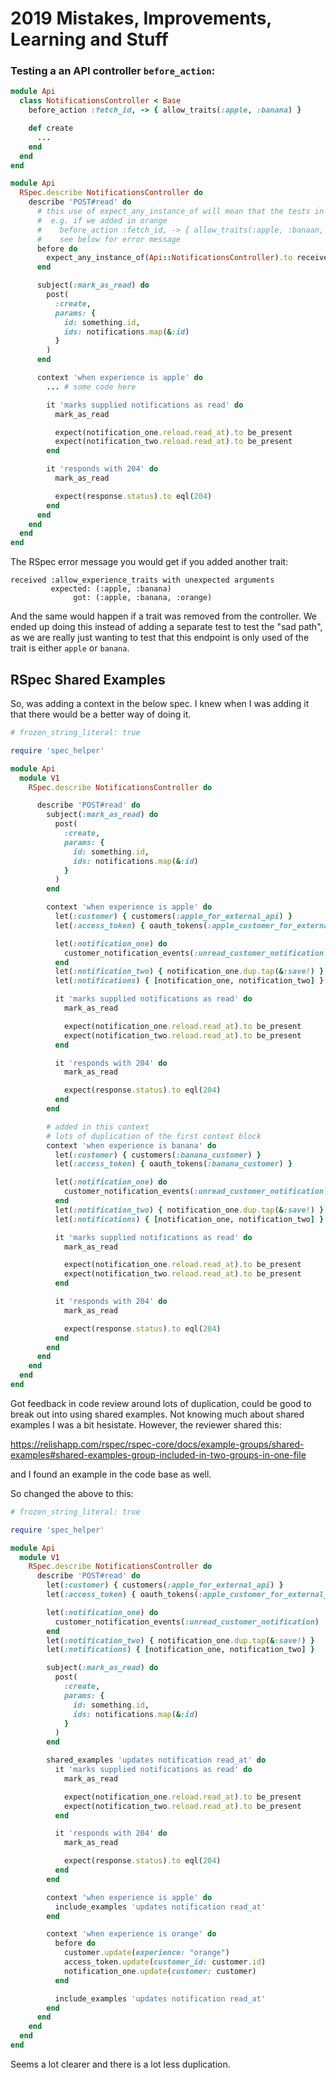# 2019 Mistakes, Improvements, Learning and Stuff

### Testing a an API controller `before_action`:

```ruby
module Api
  class NotificationsController < Base
    before_action :fetch_id, -> { allow_traits(:apple, :banana) }

    def create
      ...
    end
  end
end
```

```ruby
module Api
  RSpec.describe NotificationsController do
    describe 'POST#read' do
      # this use of expect_any_instance_of will mean that the tests in this spec will fail if any other traits are added or removed in the controller
      #  e.g. if we added in orange
      #    before_action :fetch_id, -> { allow_traits(:apple, :banaan, :orange) }
      #    see below for error message
      before do
        expect_any_instance_of(Api::NotificationsController).to receive(:allow_traits).with(:apple, :banana).and_call_original
      end

      subject(:mark_as_read) do
        post(
          :create,
          params: {
            id: something.id,
            ids: notifications.map(&:id)
          }
        )
      end

      context 'when experience is apple' do
        ... # some code here

        it 'marks supplied notifications as read' do
          mark_as_read

          expect(notification_one.reload.read_at).to be_present
          expect(notification_two.reload.read_at).to be_present
        end

        it 'responds with 204' do
          mark_as_read

          expect(response.status).to eql(204)
        end
      end
    end
  end
end
```

The RSpec error message you would get if you added another trait:

```
received :allow_experience_traits with unexpected arguments
         expected: (:apple, :banana)
              got: (:apple, :banana, :orange)
```

And the same would happen if a trait was removed from the controller.
We ended up doing this instead of adding a separate test to test the "sad path", as we are really just wanting to test that this endpoint is only used of the trait is either `apple` or `banana`.



## RSpec Shared Examples

So, was adding a context in the below spec. I knew when I was adding it that there would be a better way of doing it.


```ruby
# frozen_string_literal: true

require 'spec_helper'

module Api
  module V1
    RSpec.describe NotificationsController do

      describe 'POST#read' do
        subject(:mark_as_read) do
          post(
            :create,
            params: {
              id: something.id,
              ids: notifications.map(&:id)
            }
          )
        end

        context 'when experience is apple' do
          let(:customer) { customers(:apple_for_external_api) }
          let(:access_token) { oauth_tokens(:apple_customer_for_external_api) }

          let(:notification_one) do
            customer_notification_events(:unread_customer_notification)
          end
          let(:notification_two) { notification_one.dup.tap(&:save!) }
          let(:notifications) { [notification_one, notification_two] }

          it 'marks supplied notifications as read' do
            mark_as_read

            expect(notification_one.reload.read_at).to be_present
            expect(notification_two.reload.read_at).to be_present
          end

          it 'responds with 204' do
            mark_as_read

            expect(response.status).to eql(204)
          end
        end

        # added in this context
        # lots of duplication of the first context block
        context 'when experience is banana' do
          let(:customer) { customers(:banana_customer) }
          let(:access_token) { oauth_tokens(:banana_customer) }

          let(:notification_one) do
            customer_notification_events(:unread_customer_notification)
          end
          let(:notification_two) { notification_one.dup.tap(&:save!) }
          let(:notifications) { [notification_one, notification_two] }

          it 'marks supplied notifications as read' do
            mark_as_read

            expect(notification_one.reload.read_at).to be_present
            expect(notification_two.reload.read_at).to be_present
          end

          it 'responds with 204' do
            mark_as_read

            expect(response.status).to eql(204)
          end
        end
      end
    end
  end
end
```

Got feedback in code review around lots of duplication, could be good to break out into using shared examples. Not knowing much about shared examples I was a bit hesistate. However, the reviewer shared this:

https://relishapp.com/rspec/rspec-core/docs/example-groups/shared-examples#shared-examples-group-included-in-two-groups-in-one-file

and I found an example in the code base as well.

So changed the above to this:

```ruby
# frozen_string_literal: true

require 'spec_helper'

module Api
  module V1
    RSpec.describe NotificationsController do
      describe 'POST#read' do
        let(:customer) { customers(:apple_for_external_api) }
        let(:access_token) { oauth_tokens(:apple_customer_for_external_api) }

        let(:notification_one) do
          customer_notification_events(:unread_customer_notification)
        end
        let(:notification_two) { notification_one.dup.tap(&:save!) }
        let(:notifications) { [notification_one, notification_two] }

        subject(:mark_as_read) do
          post(
            :create,
            params: {
              id: something.id,
              ids: notifications.map(&:id)
            }
          )
        end

        shared_examples 'updates notification read_at' do
          it 'marks supplied notifications as read' do
            mark_as_read

            expect(notification_one.reload.read_at).to be_present
            expect(notification_two.reload.read_at).to be_present
          end

          it 'responds with 204' do
            mark_as_read

            expect(response.status).to eql(204)
          end
        end

        context 'when experience is apple' do
          include_examples 'updates notification read_at'
        end

        context 'when experience is orange' do
          before do
            customer.update(experience: "orange")
            access_token.update(customer_id: customer.id)
            notification_one.update(customer: customer)
          end

          include_examples 'updates notification read_at'
        end
      end
    end
  end
end
```
Seems a lot clearer and there is a lot less duplication.
